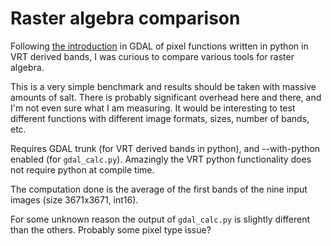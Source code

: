 # Raster algebra comparison

Following [the introduction](https://lists.osgeo.org/pipermail/gdal-dev/2016-September/045134.html)
in GDAL of pixel functions written in python in VRT derived bands, I was curious
to compare various tools for raster algebra.

This is a very simple benchmark and results should be taken with massive amounts of
salt. There is probably significant overhead here and there, and I'm not
even sure what I am measuring. It would be interesting to test different
functions with different image formats, sizes, number of bands, etc.

Requires GDAL trunk (for VRT derived bands in python), and --with-python enabled
(for `gdal_calc.py`).  Amazingly the VRT python functionality does not require
python at compile time.

The computation done is the average of the first bands of the nine input images (size 3671x3671, int16).

For some unknown reason the output of `gdal_calc.py` is slightly different than the others. Probably some pixel type issue?

